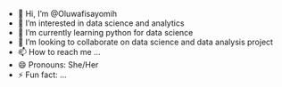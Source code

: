 - 👋 Hi, I’m @Oluwafisayomih
- 👀 I’m interested in data science and analytics
- 🌱 I’m currently learning python for data science
- 💞️ I’m looking to collaborate on data science and data analysis project
- 📫 How to reach me ...
- 😄 Pronouns: She/Her
- ⚡ Fun fact: ...

<!---
Oluwafisayomih/Oluwafisayomih is a ✨ special ✨ repository because its `README.md` (this file) appears on your GitHub profile.
You can click the Preview link to take a look at your changes.
--->
